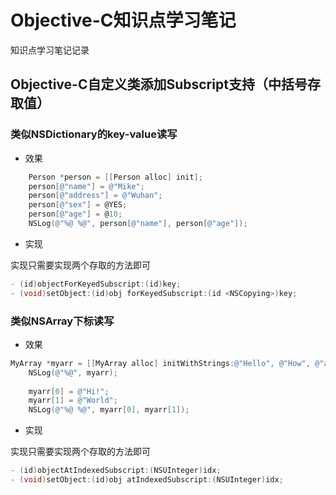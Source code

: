 # Objective-C知识点学习笔记

知识点学习笔记记录

## Objective-C自定义类添加Subscript支持（中括号存取值）

### 类似NSDictionary的key-value读写

- 效果

```ObjectiveC
    Person *person = [[Person alloc] init];
    person[@"name"] = @"Mike";
    person[@"address"] = @"Wuhan";
    person[@"sex"] = @YES;
    person[@"age"] = @10;
    NSLog(@"%@ %@", person[@"name"], person[@"age"]);
```

- 实现

实现只需要实现两个存取的方法即可

```ObjectiveC
- (id)objectForKeyedSubscript:(id)key;
- (void)setObject:(id)obj forKeyedSubscript:(id <NSCopying>)key;
```
### 类似NSArray下标读写

- 效果

```ObjectiveC
MyArray *myarr = [[MyArray alloc] initWithStrings:@"Hello", @"How", @"are", @"you", nil];
    NSLog(@"%@", myarr);
    
    myarr[0] = @"Hi!";
    myarr[1] = @"World";
    NSLog(@"%@ %@", myarr[0], myarr[1]);
```

- 实现

实现只需要实现两个存取的方法即可

```ObjectiveC
- (id)objectAtIndexedSubscript:(NSUInteger)idx;
- (void)setObject:(id)obj atIndexedSubscript:(NSUInteger)idx;
```



